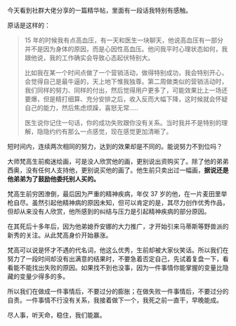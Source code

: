 今天看到社群大佬分享的一篇精华帖，里面有一段话我特别有感触。

原话是这样的：

>15 年的时候我有点高血压，有一天和医生一块聊天，他说高血压有一部分并不是因为身体的原因，而是心因性高血压。他问我平时心理状态如何，我跟他说，我的工作确实会导致心态起伏特别大。
>
>比如我在某一个时间点做了一个营销活动，做得特别成功，我会特别开心，会觉得自己是最牛逼的，天上地下惟我独尊。第二周做类似的营销活动时，我们同样的努力、同样的付出，然后觉得用户更多了，可能效果比上一场还要爆，但是精打细算、充分安排之后，收入反而大幅下降，这时候就会怀疑自己的能力，然后焦虑烦躁，喜怒无常.....
>
>医生说你记住一句话，你的成功失败跟你没有关系。当时我并不是特别的理解，隐隐约约有那么一点感觉，现在感觉更加清晰了。

短时间内，连续两次相同的努力，达到的效果却是不同的。能说努力不到位吗？

大师梵高生前痴迷绘画，可是没人欣赏他的画，更别说出资购买了。除了他的弟弟西奥，没有任何人支持他，更别说买他的画了。他生前只卖出过一幅画，**据说还是他弟弟为了鼓励他委托别人买的。**

梵高生前穷困潦倒，最后因为严重的精神疾病，年仅 37 岁的他，在一片麦田里举枪自尽。虽然引起他精神病的原因未知，但可以肯定的是，其尽力创作优秀作品，但却从来没有人欣赏，他所感到的纠结与压力是引起精神疾病的部分原因。

在其死后十多年后，因为他弟媳乔安娜的大力推广，才开始引来马蒂斯等野兽派的新秀的关注。从此梵高身价开始暴涨。

梵高可以说是怀才不遇的代名词，他这么优秀，生前却被大家伙笑话。所以我们在努力了一段时间却没有出满意的结果时，不要急着否定自己，先试着复盘一下，看看能不能找出失败的原因。如果找不到也没事，因为一件事情你能掌握的变量比隐藏的变量少得多的多。

所以我们在做成一件事情后，不要过分的膨胀；在做失败一件事情后，不要过分的自责。一件事情不行没有关系，我接着做下一个，我死之前一直干，早晚能成。

尽人事，听天命，稳住，我们能赢。